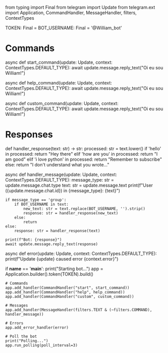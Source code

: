 from typing import Final
from telegram import Update
from telegram.ext import Application, CommandHandler, MessageHandler, filters, ContextTypes

TOKEN: Final = 
BOT_USERNAME: Final = '@William_bot'

# Commands

async def start_command(update: Update, context: ContextTypes.DEFAULT_TYPE):
    await update.message.reply_text("Oi eu sou William!")


async def help_command(update: Update, context: ContextTypes.DEFAULT_TYPE):
    await update.message.reply_text("Oi eu sou William!")


async def custom_command(update: Update, context: ContextTypes.DEFAULT_TYPE):
    await update.message.reply_text("Oi eu sou William!")

# Responses

def handler_response(text: str) -> str:
    processed: str = text.lower()
    if 'hello' in processed:
        return "Hey there"
    elif 'how are you' in processed:
        return "I am good"
    elif 'i love python' in processed:
        return "Remember to subscribe"
    else:
        return "I don't understand what you wrote..."

async def handler_message(update: Update, context: ContextTypes.DEFAULT_TYPE):
    message_type: str = update.message.chat.type
    text: str = update.message.text
    print(f"User ({update.message.chat.id}) in {message_type}: {text}")
    
    if message_type == 'group':
        if BOT_USERNAME in text:
            new_text: str = text.replace(BOT_USERNAME, '').strip()
            response: str = handler_response(new_text)
        else:
            return
    else:
        response: str = handler_response(text)
    
    print(f"Bot: {response}")
    await update.message.reply_text(response)

async def error(update: Update, context: ContextTypes.DEFAULT_TYPE):
    print(f"Update {update} caused error {context.error}")

if __name__ == '__main__':
    print("Starting bot...")
    app = Application.builder().token(TOKEN).build()

    # Commands
    app.add_handler(CommandHandler("start", start_command))
    app.add_handler(CommandHandler("help", help_command))
    app.add_handler(CommandHandler("custom", custom_command))

    # Messages
    app.add_handler(MessageHandler(filters.TEXT & (~filters.COMMAND), handler_message))

    # Errors
    app.add_error_handler(error)

    # Poll the bot
    print("Polling...")
    app.run_polling(poll_interval=3)



